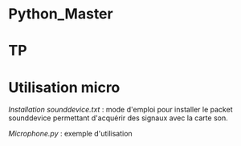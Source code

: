 # Python_Master


TP
==

Utilisation micro
=

_Installation sounddevice.txt_ : mode d'emploi pour installer le packet sounddevice permettant d'acquérir des signaux avec la carte son.

_Microphone.py_ : exemple d'utilisation

